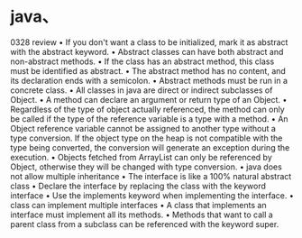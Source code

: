 # java、
0328 review
• If you don't want a class to be initialized, mark it as abstract with the abstract keyword.
• Abstract classes can have both abstract and non-abstract methods.
• If the class has an abstract method, this class must be identified as abstract.
• The abstract method has no content, and its declaration ends with a semicolon.
• Abstract methods must be run in a concrete class.
• All classes in java are direct or indirect subclasses of Object.
• A method can declare an argument or return type of an Object.
• Regardless of the type of object actually referenced, the method can only be called if the type of the reference variable is a type with a method.
• An Object reference variable cannot be assigned to another type without a type conversion. If the object type on the heap is not compatible with the type being converted, the conversion will generate an exception during the execution.
• Objects fetched from ArrayList<Object> can only be referenced by Object, otherwise they will be changed with type conversion.
• java does not allow multiple inheritance
• The interface is like a 100% natural abstract class
• Declare the interface by replacing the class with the keyword interface
• Use the implements keyword when implementing the interface.
• class can implement multiple interfaces
• A class that implements an interface must implement all its methods.
• Methods that want to call a parent class from a subclass can be referenced with the keyword super.
